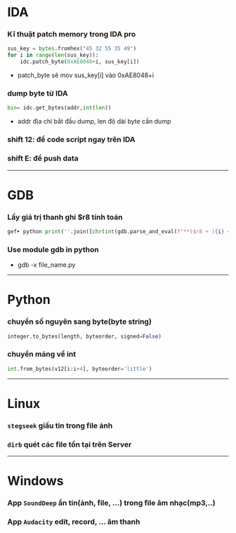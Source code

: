 # IDA 
### Kĩ thuật patch memory trong IDA pro
``` python
sus_key = bytes.fromhex("45 32 55 35 49")
for i in range(len(sus_key)):
    idc.patch_byte(0xAE8048+i, sus_key[i])
```
- patch_byte sẽ mov sus_key[i] vào 0xAE8048+i

### dump byte từ IDA
```python
bin= idc.get_bytes(addr,int(len))
```
- addr địa chỉ bắt đầu dump, len độ dài byte cần dump

### shift 12: để code script ngay trên IDA

### shift E: để push data
----
# GDB
### Lấy giá trị thanh ghi $r8 tính toán
``` python
gef➤ python print(''.join([chr(int(gdb.parse_and_eval(f"**($r8 + ({i} << 4))"))) for i in range(18)]))
```
### Use module gdb in python
- gdb -x file_name.py
----
# Python
### chuyển số nguyên sang byte(byte string)
```python
integer.to_bytes(length, byteorder, signed=False)
```
### chuyển mảng về int
```python
int.from_bytes(v12[i:i+4], byteorder='little')
```
---
# Linux
### `stegseek` giấu tin trong file ảnh  
### `dirb` quét các file tồn tại trên Server
---
# Windows
### App `SoundDeep` ẩn tin(ảnh, file, ...) trong file âm nhạc(mp3,..) 
### App `Audacity` edit, record, ... âm thanh
